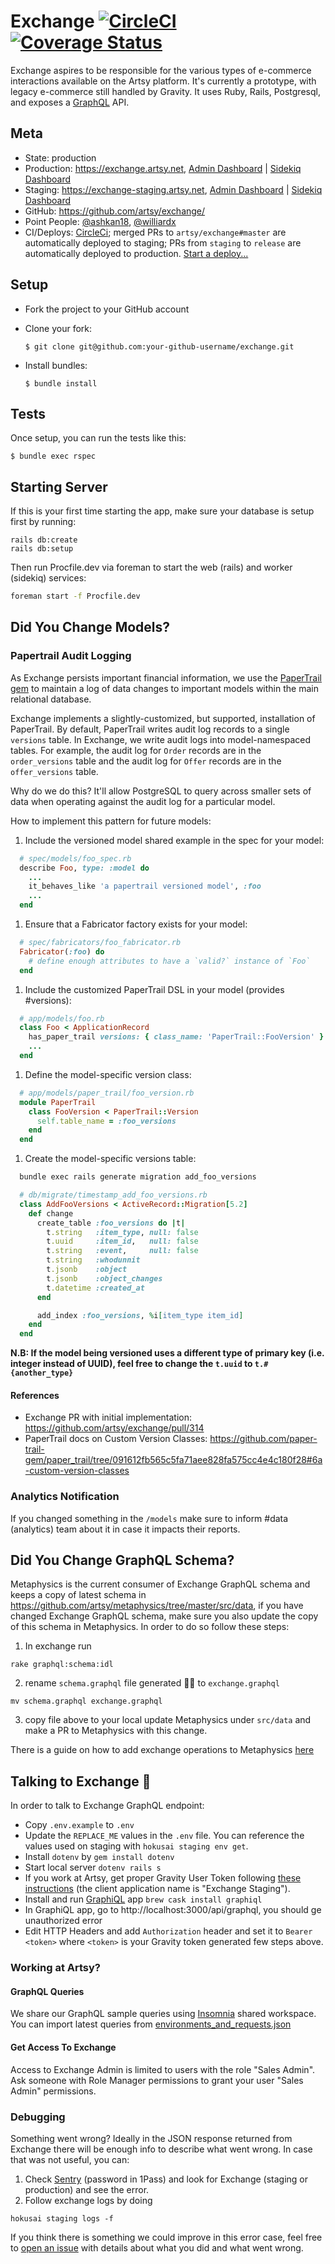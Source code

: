 # Exchange [![CircleCI](https://circleci.com/gh/artsy/exchange.svg?style=svg)](https://circleci.com/gh/artsy/exchange)  [![Coverage Status](https://coveralls.io/repos/github/artsy/exchange/badge.svg)](https://coveralls.io/github/artsy/exchange)
Exchange aspires to be responsible for the various types of e-commerce interactions available on the Artsy platform. It's currently a prototype, with legacy e-commerce still handled by Gravity. It uses Ruby, Rails, Postgresql, and exposes a [GraphQL](http://graphql-ruby.org/) API.

## Meta

* State: production
* Production: https://exchange.artsy.net, [Admin Dashboard](https://exchange.artsy.net/admin) | [Sidekiq Dashboard](https://exchange.artsy.net/admin/sidekiq)
* Staging: https://exchange-staging.artsy.net, [Admin Dashboard](https://exchange-staging.artsy.net/admin) | [Sidekiq Dashboard](https://exchange-staging.artsy.net/admin/sidekiq)
* GitHub: https://github.com/artsy/exchange/
* Point People: [@ashkan18][ashkan18], [@williardx][williardx]
* CI/Deploys: [CircleCi](https://circleci.com/gh/artsy/exchange); merged PRs to `artsy/exchange#master` are automatically deployed to staging; PRs from `staging` to `release` are automatically deployed to production. [Start a deploy...](https://github.com/artsy/exchange/compare/release...staging?expand=1)

## Setup

* Fork the project to your GitHub account

* Clone your fork:
  ```
  $ git clone git@github.com:your-github-username/exchange.git
  ```

* Install bundles:
  ```
  $ bundle install
  ```

## Tests

Once setup, you can run the tests like this:

```
$ bundle exec rspec
```

## Starting Server
If this is your first time starting the app, make sure your database is setup first by running:
```shell
rails db:create
rails db:setup
```

Then run Procfile.dev via foreman to start the web (rails) and worker (sidekiq)
services:

```bash
foreman start -f Procfile.dev
```

## Did You Change Models?

### Papertrail Audit Logging

As Exchange persists important financial information, we use the [PaperTrail gem](https://github.com/paper-trail-gem/paper_trail) to maintain a log of data changes to important models within the main relational database.

Exchange implements a slightly-customized, but supported, installation of PaperTrail. By default, PaperTrail writes audit log records to a single `versions` table. In Exchange, we write audit logs into model-namespaced tables. For example, the audit log for `Order` records are in the `order_versions` table and the audit log for `Offer` records are in the `offer_versions` table.

Why do we do this? It'll allow PostgreSQL to query across smaller sets of data when operating against the audit log for a particular model.

How to implement this pattern for future models:

1. Include the versioned model shared example in the spec for your model:

  ```ruby
    # spec/models/foo_spec.rb
    describe Foo, type: :model do
      ...
      it_behaves_like 'a papertrail versioned model', :foo
      ...
    end
  ```

1. Ensure that a Fabricator factory exists for your model:

  ```ruby
    # spec/fabricators/foo_fabricator.rb
    Fabricator(:foo) do
      # define enough attributes to have a `valid?` instance of `Foo`
    end
  ```

1. Include the customized PaperTrail DSL in your model (provides #versions):

  ```ruby
    # app/models/foo.rb
    class Foo < ApplicationRecord
      has_paper_trail versions: { class_name: 'PaperTrail::FooVersion' }
      ...
    end
  ```
1. Define the model-specific version class:

  ```ruby
    # app/models/paper_trail/foo_version.rb
    module PaperTrail
      class FooVersion < PaperTrail::Version
        self.table_name = :foo_versions
      end
    end
  ```

1. Create the model-specific versions table:

  ```sh
    bundle exec rails generate migration add_foo_versions
  ```

  ```ruby
    # db/migrate/timestamp_add_foo_versions.rb
    class AddFooVersions < ActiveRecord::Migration[5.2]
      def change
        create_table :foo_versions do |t|
          t.string   :item_type, null: false
          t.uuid     :item_id,   null: false
          t.string   :event,     null: false
          t.string   :whodunnit
          t.jsonb    :object
          t.jsonb    :object_changes
          t.datetime :created_at
        end

        add_index :foo_versions, %i[item_type item_id]
      end
    end
  ```

**N.B: If the model being versioned uses a different type of primary key (i.e. integer instead of UUID), feel free to change the `t.uuid` to `t.#{another_type}`**

#### References

- Exchange PR with initial implementation: https://github.com/artsy/exchange/pull/314
- PaperTrail docs on Custom Version Classes: https://github.com/paper-trail-gem/paper_trail/tree/091612fb565c5fa71aee828fa575cc4e4c180f28#6a-custom-version-classes


### Analytics Notification
If you changed something in the `/models` make sure to inform #data (analytics) team about it in case it impacts their reports.



## Did You Change GraphQL Schema?
Metaphysics is the current consumer of Exchange GraphQL schema and keeps a copy of latest schema in https://github.com/artsy/metaphysics/tree/master/src/data, if you have changed Exchange GraphQL schema, make sure you also update the copy of this schema in Metaphysics. In order to do so follow these steps:
1) In exchange run
```shell
rake graphql:schema:idl
```
2) rename `schema.graphql` file generated ☝🏼 to `exchange.graphql`
```shell
mv schema.graphql exchange.graphql
```
3) copy file above to your local update Metaphysics under `src/data` and make a PR to Metaphysics with this change. 

There is a guide on how to add exchange operations to Metaphysics [here](https://github.com/artsy/metaphysics/blob/master/docs/create_exchange_operations.md)


## Talking to Exchange 🤑
In order to talk to Exchange GraphQL endpoint:
- Copy `.env.example` to `.env`
- Update the `REPLACE_ME` values in the `.env` file. You can reference the values used on staging with `hokusai staging env get`.
- Install `dotenv` by `gem install dotenv`
- Start local server `dotenv rails s`
- If you work at Artsy, get proper Gravity User Token following [these instructions](https://github.com/artsy/gravity/blob/master/doc/ApiAuthentication.md#fetching-a-user-jwt-for-the-target-service) (the client application name is "Exchange Staging").
- Install and run [GraphiQL](https://github.com/skevy/graphiql-app) app `brew cask install graphiql`
- In GraphiQL app, go to http://localhost:3000/api/graphql, you should ge unauthorized error
- Edit HTTP Headers and add `Authorization` header and set it to `Bearer <token>` where `<token>` is your Gravity token generated few steps above.

### Working at Artsy?

#### GraphQL Queries
We share our GraphQL sample queries using [Insomnia](https://insomnia.rest/) shared workspace. You can import latest queries from [environments_and_requests.json](https://github.com/artsy/potential/tree/master/insomnia)

#### Get Access To Exchange
Access to Exchange Admin is limited to users with the role "Sales Admin". Ask someone with Role Manager permissions to grant your user "Sales Admin" permissions.

### Debugging
Something went wrong? Ideally in the JSON response returned from Exchange there will be enough info to describe what went wrong. In case that was not useful, you can:

1) Check [Sentry](https://sentry.io) (password in 1Pass) and look for Exchange (staging or production) and see the error.
2) Follow exchange logs by doing
```shell
hokusai staging logs -f
```

If you think there is something we could improve in this error case, feel free to [open an issue](https://github.com/artsy/exchange/issues/new) with details about what you did and what went wrong.


[ashkan18]: https://github.com/ashkan18
[williardx]: https://github.com/williardx

